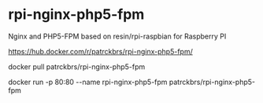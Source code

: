# rpi-nginx-php5-fpm

Nginx and PHP5-FPM based on resin/rpi-raspbian for Raspberry PI

https://hub.docker.com/r/patrckbrs/rpi-nginx-php5-fpm/ 

docker pull patrckbrs/rpi-nginx-php5-fpm

docker run -p 80:80 --name rpi-nginx-php5-fpm patrckbrs/rpi-nginx-php5-fpm
